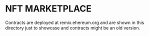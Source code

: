 # NFT MARKETPLACE




Contracts are deployed at remix.ehereum.org and are shown in this directory just to showcase and contracts might be an old version.

